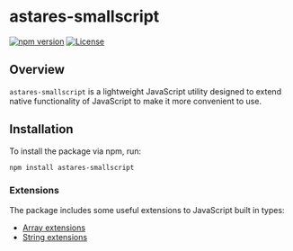# astares-smallscript

[![npm version](https://img.shields.io/npm/v/astares-smallscript)](https://www.npmjs.com/package/astares-smallscript)
[![License](https://img.shields.io/npm/l/astares-smallscript)](https://github.com/astares/astares-smallscript/blob/main/LICENSE)

## Overview

`astares-smallscript` is a lightweight JavaScript utility designed to extend native functionality of JavaScript to make it more convenient to use.

## Installation

To install the package via npm, run:

```sh
npm install astares-smallscript
```

### Extensions

The package includes some useful extensions to JavaScript built in types:

- [Array extensions](doc/extensions/array.md)
- [String extensions](doc/extensions/string.md)


